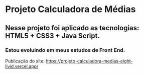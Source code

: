 # Projeto Calculadora de Médias
## Nesse projeto foi aplicado as tecnologias: HTML5 + CSS3 + Java Script.
### Estou evoluindo em meus estudos de Front End.

Publicação do site: https://projeto-calculadora-medias-eight-livid.vercel.app/
